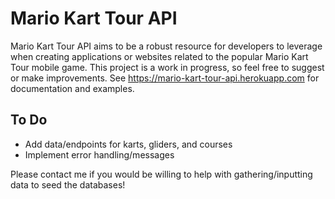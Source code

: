 # Mario Kart Tour API

Mario Kart Tour API aims to be a robust resource for developers to leverage when creating applications or websites related to the popular Mario Kart Tour mobile game.  This project is a work in progress, so feel free to suggest or make improvements.  See https://mario-kart-tour-api.herokuapp.com for documentation and examples.

## To Do

- Add data/endpoints for karts, gliders, and courses
- Implement error handling/messages

Please contact me if you would be willing to help with gathering/inputting data to seed the databases!